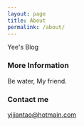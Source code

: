 ```yaml
---
layout: page
title: About
permalink: /about/
---
```


Yee's Blog

### More Information

Be water, My friend.

### Contact me

[yijiantao@hotmain.com](mailto:yijiantao@hotmain.com)
